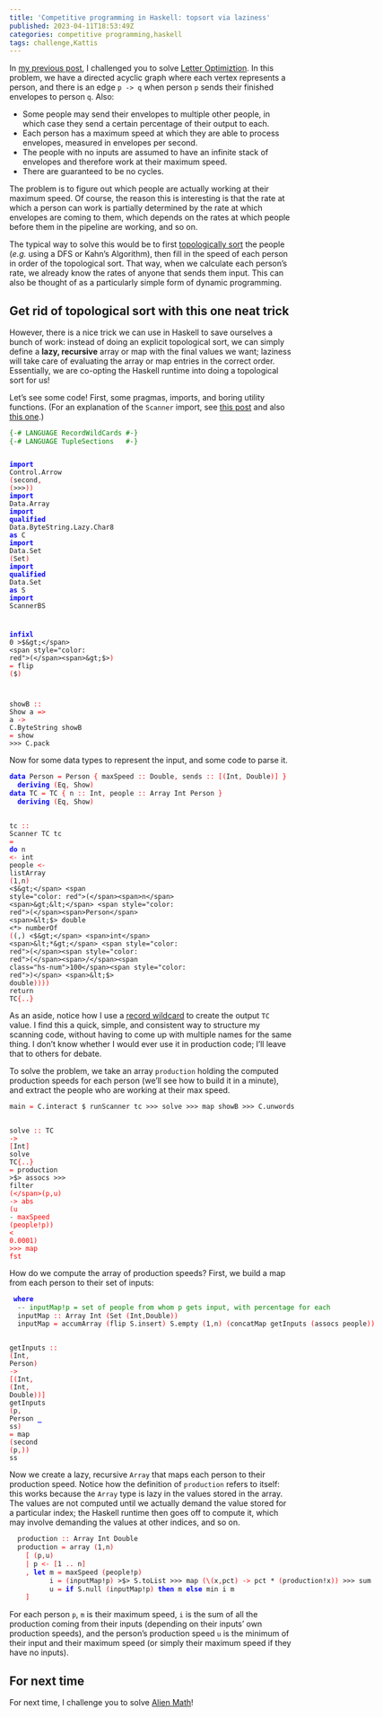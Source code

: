 ```yaml
---
title: 'Competitive programming in Haskell: topsort via laziness'
published: 2023-04-11T18:53:49Z
categories: competitive programming,haskell
tags: challenge,Kattis
---
```


<p>In <a href="https://byorgey.wordpress.com/2023/03/11/competitive-programming-in-haskell-challenge-letter-optimization/">my previous post</a>, I challenged you to solve <a href="https://open.kattis.com/problems/brevoptimering">Letter Optimiztion</a>. In this problem, we have a directed acyclic graph where each vertex represents a person, and there is an edge <code>p -&gt; q</code> when person <code>p</code> sends their finished envelopes to person <code>q</code>. Also:</p>
<ul>
<li>Some people may send their envelopes to multiple other people, in which case they send a certain percentage of their output to each.</li>
<li>Each person has a maximum speed at which they are able to process envelopes, measured in envelopes per second.</li>
<li>The people with no inputs are assumed to have an infinite stack of envelopes and therefore work at their maximum speed.</li>
<li>There are guaranteed to be no cycles.</li>
</ul>
<p>The problem is to figure out which people are actually working at their maximum speed. Of course, the reason this is interesting is that the rate at which a person can work is partially determined by the rate at which envelopes are coming to them, which depends on the rates at which people before them in the pipeline are working, and so on.</p>
<p>The typical way to solve this would be to first <a href="https://en.wikipedia.org/wiki/Topological_sorting">topologically sort</a> the people (<em>e.g.</em> using a DFS or Kahn’s Algorithm), then fill in the speed of each person in order of the topological sort. That way, when we calculate each person’s rate, we already know the rates of anyone that sends them input. This can also be thought of as a particularly simple form of dynamic programming.</p>
<h2 id="get-rid-of-topological-sort-with-this-one-neat-trick">Get rid of topological sort with this one neat trick</h2>
<p>However, there is a nice trick we can use in Haskell to save ourselves a bunch of work: instead of doing an explicit topological sort, we can simply define a <strong>lazy, recursive</strong> array or map with the final values we want; laziness will take care of evaluating the array or map entries in the correct order. Essentially, we are co-opting the Haskell runtime into doing a topological sort for us!</p>
<p>Let’s see some code! First, some pragmas, imports, and boring utility functions. (For an explanation of the <code>Scanner</code> import, see <a href="https://byorgey.wordpress.com/2019/05/22/competitive-programming-in-haskell-scanner/">this post</a> and also <a href="https://byorgey.wordpress.com/2019/10/12/competitive-programming-in-haskell-reading-large-inputs-with-bytestring/">this one</a>.)</p>
<pre class="sourceCode haskell"><code class="sourceCode haskell"><span style="color: green">{-# LANGUAGE RecordWildCards #-}</span>
<span style="color: green">{-# LANGUAGE TupleSections   #-}</span>

<span style="color: blue;font-weight: bold">import</span>           <span>Control.Arrow</span>              <span style="color: red">(</span><span>second</span><span style="color: red">,</span> <span style="color: red">(</span><span>&gt;&gt;&gt;</span><span style="color: red">)</span><span style="color: red">)</span>
<span style="color: blue;font-weight: bold">import</span>           <span>Data.Array</span>
<span style="color: blue;font-weight: bold">import</span> <span style="color: blue;font-weight: bold">qualified</span> <span>Data.ByteString.Lazy.Char8</span> <span style="color: blue;font-weight: bold">as</span> <span>C</span>
<span style="color: blue;font-weight: bold">import</span>           <span>Data.Set</span>                   <span style="color: red">(</span><span>Set</span><span style="color: red">)</span>
<span style="color: blue;font-weight: bold">import</span> <span style="color: blue;font-weight: bold">qualified</span> <span>Data.Set</span>                   <span style="color: blue;font-weight: bold">as</span> <span>S</span>
<span style="color: blue;font-weight: bold">import</span>           <span>ScannerBS</span>

<span style="color: blue;font-weight: bold">infixl</span> <span class="hs-num">0</span> <span>&gt;$&gt;</span>
<span style="color: red">(</span><span>&gt;$&gt;</span><span style="color: red">)</span> <span style="color: red">=</span> <span>flip</span> <span style="color: red">(</span><span>$</span><span style="color: red">)</span>

<span>showB</span> <span style="color: red">::</span> <span>Show</span> <span>a</span> <span style="color: red">=&gt;</span> <span>a</span> <span style="color: red">-&gt;</span> <span>C.ByteString</span>
<span>showB</span> <span style="color: red">=</span> <span>show</span> <span>&gt;&gt;&gt;</span> <span>C.pack</span></code></pre>
<p>Now for some data types to represent the input, and some code to parse it.</p>
<pre class="sourceCode haskell"><code class="sourceCode haskell"><span style="color: blue;font-weight: bold">data</span> <span>Person</span> <span style="color: red">=</span> <span>Person</span> <span style="color: red">{</span> <span>maxSpeed</span> <span style="color: red">::</span> <span>Double</span><span style="color: red">,</span> <span>sends</span> <span style="color: red">::</span> <span style="color: red">[</span><span style="color: red">(</span><span>Int</span><span style="color: red">,</span> <span>Double</span><span style="color: red">)</span><span style="color: red">]</span> <span style="color: red">}</span>
  <span style="color: blue;font-weight: bold">deriving</span> <span style="color: red">(</span><span>Eq</span><span style="color: red">,</span> <span>Show</span><span style="color: red">)</span>
<span style="color: blue;font-weight: bold">data</span> <span>TC</span> <span style="color: red">=</span> <span>TC</span> <span style="color: red">{</span> <span>n</span> <span style="color: red">::</span> <span>Int</span><span style="color: red">,</span> <span>people</span> <span style="color: red">::</span> <span>Array</span> <span>Int</span> <span>Person</span> <span style="color: red">}</span>
  <span style="color: blue;font-weight: bold">deriving</span> <span style="color: red">(</span><span>Eq</span><span style="color: red">,</span> <span>Show</span><span style="color: red">)</span>

<span>tc</span> <span style="color: red">::</span> <span>Scanner</span> <span>TC</span>
<span>tc</span> <span style="color: red">=</span> <span style="color: blue;font-weight: bold">do</span>
  <span>n</span> <span style="color: red">&lt;-</span> <span>int</span>
  <span>people</span> <span style="color: red">&lt;-</span> <span>listArray</span> <span style="color: red">(</span><span class="hs-num">1</span><span style="color: red">,</span><span>n</span><span style="color: red">)</span> <span>&lt;$&gt;</span> <span style="color: red">(</span><span>n</span> <span>&gt;&lt;</span> <span style="color: red">(</span><span>Person</span> <span>&lt;$&gt;</span> <span>double</span> <span>&lt;*&gt;</span> <span>numberOf</span> <span style="color: red">(</span><span>(,)</span> <span>&lt;$&gt;</span> <span>int</span> <span>&lt;*&gt;</span> <span style="color: red">(</span><span style="color: red">(</span><span>/</span><span class="hs-num">100</span><span style="color: red">)</span> <span>&lt;$&gt;</span> <span>double</span><span style="color: red">)</span><span style="color: red">)</span><span style="color: red">)</span><span style="color: red">)</span>
  <span>return</span> <span>TC</span><span style="color: red">{</span><span style="color: red">..</span><span style="color: red">}</span></code></pre>
<p>As an aside, notice how I use a <a href="https://ghc.gitlab.haskell.org/ghc/doc/users_guide/exts/record_wildcards.html">record wildcard</a> to create the output <code>TC</code> value. I find this a quick, simple, and consistent way to structure my scanning code, without having to come up with multiple names for the same thing. I don’t know whether I would ever use it in production code; I’ll leave that to others for debate.</p>
<p>To solve the problem, we take an array <code>production</code> holding the computed production speeds for each person (we’ll see how to build it in a minute), and extract the people who are working at their max speed.</p>
<pre class="sourceCode haskell"><code class="sourceCode haskell"><span>main</span> <span style="color: red">=</span> <span>C.interact</span> <span>$</span> <span>runScanner</span> <span>tc</span> <span>&gt;&gt;&gt;</span> <span>solve</span> <span>&gt;&gt;&gt;</span> <span>map</span> <span>showB</span> <span>&gt;&gt;&gt;</span> <span>C.unwords</span>

<span>solve</span> <span style="color: red">::</span> <span>TC</span> <span style="color: red">-&gt;</span> <span style="color: red">[</span><span>Int</span><span style="color: red">]</span>
<span>solve</span> <span>TC</span><span style="color: red">{</span><span style="color: red">..</span><span style="color: red">}</span> <span style="color: red">=</span>
  <span>production</span> <span>&gt;$&gt;</span> <span>assocs</span> <span>&gt;&gt;&gt;</span>
  <span>filter</span> <span style="color: red">(</span><span style="color: red">\</span><span style="color: red">(</span><span>p</span><span style="color: red">,</span><span>u</span><span style="color: red">)</span> <span style="color: red">-&gt;</span> <span>abs</span> <span style="color: red">(</span><span>u</span> <span style="color: green">-</span> <span>maxSpeed</span> <span style="color: red">(</span><span>people</span><span>!</span><span>p</span><span style="color: red">)</span><span style="color: red">)</span> <span>&lt;</span> <span class="hs-num">0.0001</span><span style="color: red">)</span> <span>&gt;&gt;&gt;</span>
  <span>map</span> <span>fst</span></code></pre>
<p>How do we compute the array of production speeds? First, we build a map from each person to their set of inputs:</p>
<pre class="sourceCode haskell"><code class="sourceCode haskell"> <span style="color: blue;font-weight: bold">where</span>
  <span style="color: green">-- inputMap!p = set of people from whom p gets input, with percentage for each</span>
  <span>inputMap</span> <span style="color: red">::</span> <span>Array</span> <span>Int</span> <span style="color: red">(</span><span>Set</span> <span style="color: red">(</span><span>Int</span><span style="color: red">,</span><span>Double</span><span style="color: red">)</span><span style="color: red">)</span>
  <span>inputMap</span> <span style="color: red">=</span> <span>accumArray</span> <span style="color: red">(</span><span>flip</span> <span>S.insert</span><span style="color: red">)</span> <span>S.empty</span> <span style="color: red">(</span><span class="hs-num">1</span><span style="color: red">,</span><span>n</span><span style="color: red">)</span> <span style="color: red">(</span><span>concatMap</span> <span>getInputs</span> <span style="color: red">(</span><span>assocs</span> <span>people</span><span style="color: red">)</span><span style="color: red">)</span>

  <span>getInputs</span> <span style="color: red">::</span> <span style="color: red">(</span><span>Int</span><span style="color: red">,</span> <span>Person</span><span style="color: red">)</span> <span style="color: red">-&gt;</span> <span style="color: red">[</span><span style="color: red">(</span><span>Int</span><span style="color: red">,</span> <span style="color: red">(</span><span>Int</span><span style="color: red">,</span> <span>Double</span><span style="color: red">)</span><span style="color: red">)</span><span style="color: red">]</span>
  <span>getInputs</span> <span style="color: red">(</span><span>p</span><span style="color: red">,</span> <span>Person</span> <span style="color: blue;font-weight: bold">_</span> <span>ss</span><span style="color: red">)</span> <span style="color: red">=</span> <span>map</span> <span style="color: red">(</span><span>second</span> <span style="color: red">(</span><span>p</span><span style="color: red">,</span><span style="color: red">)</span><span style="color: red">)</span> <span>ss</span></code></pre>
<p>Now we create a lazy, recursive <code>Array</code> that maps each person to their production speed. Notice how the definition of <code>production</code> refers to itself: this works because the <code>Array</code> type is lazy in the values stored in the array. The values are not computed until we actually demand the value stored for a particular index; the Haskell runtime then goes off to compute it, which may involve demanding the values at other indices, and so on.</p>
<pre class="sourceCode haskell"><code class="sourceCode haskell">  <span>production</span> <span style="color: red">::</span> <span>Array</span> <span>Int</span> <span>Double</span>
  <span>production</span> <span style="color: red">=</span> <span>array</span> <span style="color: red">(</span><span class="hs-num">1</span><span style="color: red">,</span><span>n</span><span style="color: red">)</span>
    <span style="color: red">[</span> <span style="color: red">(</span><span>p</span><span style="color: red">,</span><span>u</span><span style="color: red">)</span>
    <span style="color: red">|</span> <span>p</span> <span style="color: red">&lt;-</span> <span style="color: red">[</span><span class="hs-num">1</span> <span style="color: red">..</span> <span>n</span><span style="color: red">]</span>
    <span style="color: red">,</span> <span style="color: blue;font-weight: bold">let</span> <span>m</span> <span style="color: red">=</span> <span>maxSpeed</span> <span style="color: red">(</span><span>people</span><span>!</span><span>p</span><span style="color: red">)</span>
          <span>i</span> <span style="color: red">=</span> <span style="color: red">(</span><span>inputMap</span><span>!</span><span>p</span><span style="color: red">)</span> <span>&gt;$&gt;</span> <span>S.toList</span> <span>&gt;&gt;&gt;</span> <span>map</span> <span style="color: red">(</span><span style="color: red">\</span><span style="color: red">(</span><span>x</span><span style="color: red">,</span><span>pct</span><span style="color: red">)</span> <span style="color: red">-&gt;</span> <span>pct</span> <span>*</span> <span style="color: red">(</span><span>production</span><span>!</span><span>x</span><span style="color: red">)</span><span style="color: red">)</span> <span>&gt;&gt;&gt;</span> <span>sum</span>
          <span>u</span> <span style="color: red">=</span> <span style="color: blue;font-weight: bold">if</span> <span>S.null</span> <span style="color: red">(</span><span>inputMap</span><span>!</span><span>p</span><span style="color: red">)</span> <span style="color: blue;font-weight: bold">then</span> <span>m</span> <span style="color: blue;font-weight: bold">else</span> <span>min</span> <span>i</span> <span>m</span>
    <span style="color: red">]</span></code></pre>
<p>For each person <code>p</code>, <code>m</code> is their maximum speed, <code>i</code> is the sum of all the production coming from their inputs (depending on their inputs’ own production speeds), and the person’s production speed <code>u</code> is the minimum of their input and their maximum speed (or simply their maximum speed if they have no inputs).</p>
<h2 id="for-next-time">For next time</h2>
<p>For next time, I challenge you to solve <a href="https://open.kattis.com/problems/alienmath">Alien Math</a>!</p>

